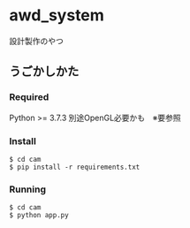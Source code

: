 # awd_system
設計製作のやつ

## うごかしかた

### Required
Python >= 3.7.3
別途OpenGL必要かも　※要参照

### Install
```
$ cd cam
$ pip install -r requirements.txt
```

### Running
```
$ cd cam
$ python app.py
```
